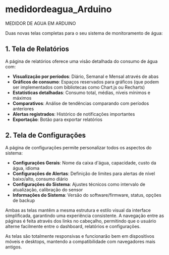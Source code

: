 # medidordeagua_Arduino
MEDIDOR DE AGUA EM ARDUINO 



Duas novas telas completas para o seu sistema de monitoramento de água:

## 1. Tela de Relatórios

A página de relatórios oferece uma visão detalhada do consumo de água com:

- **Visualização por períodos**: Diário, Semanal e Mensal através de abas
- **Gráficos de consumo**: Espaços reservados para gráficos (que podem ser implementados com bibliotecas como Chart.js ou Recharts)
- **Estatísticas detalhadas**: Consumo total, médias, níveis mínimos e máximos
- **Comparativos**: Análise de tendências comparando com períodos anteriores
- **Alertas registrados**: Histórico de notificações importantes
- **Exportação**: Botão para exportar relatórios


## 2. Tela de Configurações

A página de configurações permite personalizar todos os aspectos do sistema:

- **Configurações Gerais**: Nome da caixa d'água, capacidade, custo da água, idioma
- **Configurações de Alertas**: Definição de limites para alertas de nível baixo/alto, consumo diário
- **Configurações do Sistema**: Ajustes técnicos como intervalo de atualização, calibração do sensor
- **Informações do Sistema**: Versão do software/firmware, status, opções de backup


Ambas as telas mantêm a mesma estrutura e estilo visual da interface simplificada, garantindo uma experiência consistente. A navegação entre as páginas é feita através dos links no cabeçalho, permitindo que o usuário alterne facilmente entre o dashboard, relatórios e configurações.

As telas são totalmente responsivas e funcionarão bem em dispositivos móveis e desktops, mantendo a compatibilidade com navegadores mais antigos.
